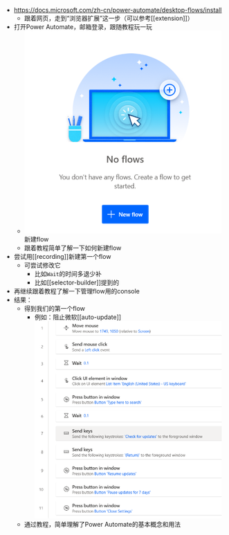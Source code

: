 - https://docs.microsoft.com/zh-cn/power-automate/desktop-flows/install
  - 跟着网页，走到“浏览器扩展”这一步（可以参考[[extension]]）
- 打开Power Automate，邮箱登录，跟随教程玩一玩
  - ![](new-flow.png)新建flow
  - 跟着教程简单了解一下如何新建flow
- 尝试用[[recording]]新建第一个flow
  - 可尝试修改它
    - 比如`Wait`的时间多退少补
    - 比如[[selector-builder]]提到的
- 再继续跟着教程了解一下管理flow用的console
- 结果：
  - 得到我们的第一个flow
    - 例如：阻止微软[[auto-update]]![](prevent-update.png)
  - 通过教程，简单理解了Power Automate的基本概念和用法